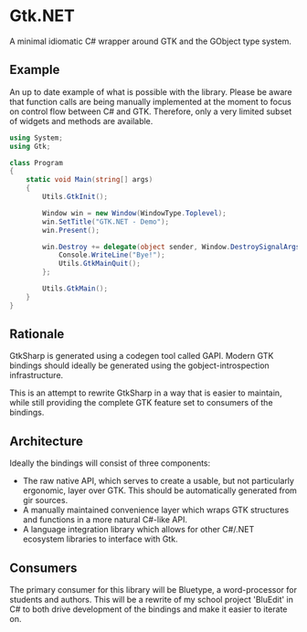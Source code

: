 # Gtk.NET
A minimal idiomatic C# wrapper around GTK and the GObject type system.

## Example
An up to date example of what is possible with the library. Please be aware
that function calls are being manually implemented at the moment to focus on
control flow between C# and GTK. Therefore, only a very limited subset of
widgets and methods are available.

```c#
using System;
using Gtk;

class Program
{
    static void Main(string[] args)
    {
        Utils.GtkInit();

        Window win = new Window(WindowType.Toplevel);
        win.SetTitle("GTK.NET - Demo");
        win.Present();

        win.Destroy += delegate(object sender, Window.DestroySignalArgs e) {
            Console.WriteLine("Bye!");
            Utils.GtkMainQuit();
        };

        Utils.GtkMain();
    }
}
```

## Rationale
GtkSharp is generated using a codegen tool called GAPI. Modern GTK bindings
should ideally be generated using the gobject-introspection infrastructure.

This is an attempt to rewrite GtkSharp in a way that is easier to maintain,
while still providing the complete GTK feature set to consumers of the
bindings.

## Architecture
Ideally the bindings will consist of three components:
 - The raw native API, which serves to create a usable, but not particularly
   ergonomic, layer over GTK. This should be automatically generated from
   gir sources.
 - A manually maintained convenience layer which wraps GTK structures and
   functions in a more natural C#-like API.
 - A language integration library which allows for other C#/.NET ecosystem
   libraries to interface with Gtk.

## Consumers
The primary consumer for this library will be Bluetype, a word-processor
for students and authors. This will be a rewrite of my school project
'BluEdit' in C# to both drive development of the bindings and make it
easier to iterate on.